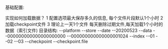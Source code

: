 基础配置:

实现如何加载数据？
1 配置选项最大保存多久的信息, 每个文件片段默认1个小时
2 加载checkpoint文件
3 理论上一天1个文件 每天删除过期文件,每天加载1个小时的数据（索引文件)
目录结构:
--platform
    --store
      --date
         --20200523
             --data
                --000000000000000000000
                --000000000000000001024
             --index
                --01
                --02
                --03
      --checkpoint
         --checkpoint.file

      
